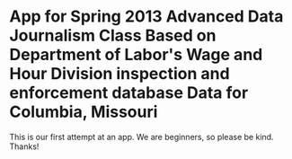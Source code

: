 App for Spring 2013 Advanced Data Journalism Class
Based on Department of Labor's Wage and Hour Division inspection and enforcement database
Data for Columbia, Missouri
===

This is our first attempt at an app. We are beginners, so please be kind. 
Thanks!
